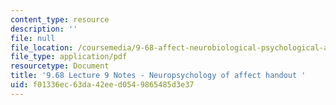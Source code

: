 ```yaml
---
content_type: resource
description: ''
file: null
file_location: /coursemedia/9-68-affect-neurobiological-psychological-and-sociocultural-counterparts-of-feelings-spring-2013/f01336ec63da42eed0549865485d3e37_MIT9_68S13_Ner_hand_L9.pdf
file_type: application/pdf
resourcetype: Document
title: '9.68 Lecture 9 Notes - Neuropsychology of affect handout '
uid: f01336ec-63da-42ee-d054-9865485d3e37
---
```

